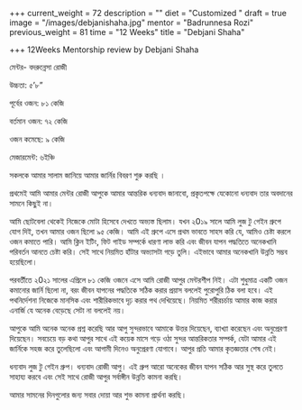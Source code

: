+++
current_weight = 72
description = ""
diet = "Customized "
draft = true
image = "/images/debjanishaha.jpg"
mentor = "Badrunnesa Rozi"
previous_weight = 81
time = "12 Weeks"
title = "Debjani Shaha"

+++
12Weeks Mentorship review by Debjani Shaha

মেন্টর- বদরুন্নেসা রোজী

উচ্চতা: ৫’৮”

পূর্বের ওজন: ৮১ কেজি

বর্তমান ওজন: ৭২ কেজি

ওজন কমেছে: ৯ কেজি

মেজারমেন্ট: ৬ইঞ্চি

সকলকে আমার সালাম জানিয়ে আমার জার্নির বিবরণ শুরু করছি ।

প্রথমেই আমি আমার মেন্টর রোজী আপুকে আমার আন্তরিক ধন্যবাদ জানাবো, প্রকৃতপক্ষে যেকোনো ধন্যবাদ তার অবদানের সামনে কিছুই না।

আমি ছোটবেলা থেকেই নিজেকে মোটা হিসেবে দেখতে অভ্যস্ত ছিলাম। যখন ২0১৯ সালে আমি লুজ টু গেইন গ্রুপে যোগ দিই, তখন আমার ওজন ছিলো ৯৫ কেজি। আমি এই গ্রুপে এসে প্রথম ভাবতে সাহস করি যে, আমিও চেষ্টা করলে ওজন কমাতে পারি। আমি ক্লিন ইটিং, ফিট গাইড সম্পর্কে ধারণা লাভ করি এবং জীবন যাপন পদ্ধতিতে অনেকখানি পরিবর্তন আনতে চেষ্টা করি। সেই সাথে নিয়মিত হাঁটার অভ্যাসটা গড়ে তুলি। এইভাবে আমার অনেকখানি উন্নতি সম্ভব হয়েছিলো।

পরবর্তীতে ২0২১ সালের এপ্রিলে ৮১ কেজি ওজনে এসে আমি রোজী আপুর মেন্টরশীপ নিই। এটা শুধুমাত্র একটি ওজন কমানোর জার্নি ছিলো না, বরং জীবন যাপনের পদ্ধতিকে সঠিক করার প্রয়াস বললেই পুরোপুরি ঠিক বলা হবে। এই পথনির্দেশনা নিজেকে মানসিক এবং শারীরিকভাবে দৃঢ় করার পথ দেখিয়েছে। নিয়মিত শরীরচর্চায় আমার কাজ করার এনার্জি যে অনেক বেড়েছে সেটা না বললেই নয়।

আপুকে আমি অনেক অনেক প্রশ্ন করেছি আর আপু সুন্দরভাবে আমাকে উত্তর দিয়েছেন, ব্যাখ্যা করেছেন এবং অনুপ্রেরণা দিয়েছেন। সবচেয়ে বড় কথা আপুর সাথে এই কয়েক মাসে গড়ে ওঠা সুন্দর আন্তরিকতার সম্পর্ক, যেটা আমার এই জার্নিকে সহজ করে তুলেছিলো এবং আগামী দিনেও অনুপ্রেরণা যোগাবে। আপুর প্রতি আমার কৃতজ্ঞতার শেষ নেই।

ধন্যবাদ লুজ টু গেইন গ্রুপ। ধন্যবাদ রোজী আপু। এই গ্রুপ আরো অনেকের জীবন যাপন সঠিক আর সুস্থ করে তুলতে সাহায্য করবে এবং সেই সাথে রোজী আপুর সর্বাঙ্গীন উন্নতি কামনা করছি।

আমার সামনের দিনগুলোর জন্য সবার দোয়া আর শুভ কামনা প্রার্থনা করছি।
